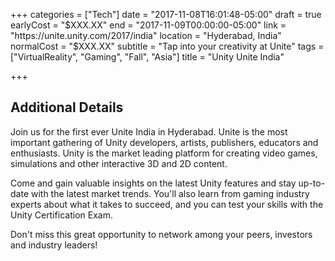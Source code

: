 +++
categories = ["Tech"]
date = "2017-11-08T16:01:48-05:00"
draft = true
earlyCost = "$XXX.XX"
end = "2017-11-09T00:00:00-05:00"
link = "https://unite.unity.com/2017/india"
location = "Hyderabad, India"
normalCost = "$XXX.XX"
subtitle = "Tap into your creativity at Unite"
tags = ["VirtualReality", "Gaming", "Fall", "Asia"]
title = "Unity Unite India"

+++
<!--more-->

## Additional Details

Join us for the first ever Unite India in Hyderabad. Unite is the most important gathering of Unity developers, artists, publishers, educators and enthusiasts. Unity is the market leading platform for creating video games, simulations and other interactive 3D and 2D content.

Come and gain valuable insights on the latest Unity features and stay up-to-date with the latest market trends. You'll also learn from gaming industry experts about what it takes to succeed, and you can test your skills with the Unity Certification Exam.

Don't miss this great opportunity to network among your peers, investors and industry leaders!